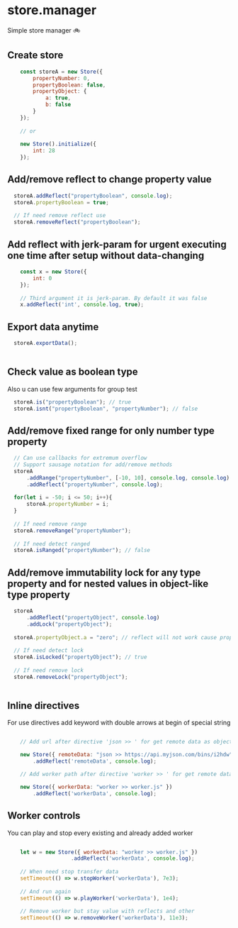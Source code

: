 # store.manager
Simple store manager 🚲

## Create store

```javascript
    const storeA = new Store({
        propertyNumber: 0,
        propertyBoolean: false,
        propertyObject: {
            a: true,
            b: false
        }
    });
    
    // or 
    
    new Store().initialize({
        int: 28
    });
```

## Add/remove reflect to change property value

```javascript
  storeA.addReflect("propertyBoolean", console.log);
  storeA.propertyBoolean = true;
  
  // If need remove reflect use
  storeA.removeReflect("propertyBoolean");
```

## Add reflect with jerk-param for urgent executing one time after setup without data-changing

```javascript
    const x = new Store({
        int: 0
    });
    
    // Third argument it is jerk-param. By default it was false
    x.addReflect('int', console.log, true); 

```

## Export data anytime

```javascript
  storeA.exportData();
  
```

## Check value as boolean type

Also u can use few arguments for group test

```javascript 
  storeA.is("propertyBoolean"); // true
  storeA.isnt("propertyBoolean", "propertyNumber"); // false
```

## Add/remove fixed range for only number type property

```javascript
  // Can use callbacks for extremum overflow
  // Support sausage notation for add/remove methods
  storeA
      .addRange("propertyNumber", [-10, 10], console.log, console.log)
      .addReflect("propertyNumber", console.log);
  
  for(let i = -50; i <= 50; i++){
      storeA.propertyNumber = i;
  }
  
  // If need remove range
  storeA.removeRange("propertyNumber"); 
  
  // If need detect ranged
  storeA.isRanged("propertyNumber"); // false
```

## Add/remove immutability lock for any type property and for nested values in object-like type property

```javascript
  storeA
      .addReflect("propertyObject", console.log)
      .addLock("propertyObject");
  
  storeA.propertyObject.a = "zero"; // reflect will not work cause property locked
  
  // If need detect lock
  storeA.isLocked("propertyObject"); // true
  
  // If need remove lock
  storeA.removeLock("propertyObject"); 
  
```

## Inline directives

For use directives add keyword with double arrows at begin of special string


```javascript

    // Add url after directive 'json >> ' for get remote data as object

    new Store({ remoteData: "json >> https://api.myjson.com/bins/i2hdw" })
        .addReflect('remoteData', console.log);

    // Add worker path after directive 'worker >> ' for get remote data from worker

    new Store({ workerData: "worker >> worker.js" })
        .addReflect('workerData', console.log);

```

## Worker controls

You can play and stop every existing and already added worker

```javascript

    let w = new Store({ workerData: "worker >> worker.js" })
                    .addReflect('workerData', console.log);
    
    // When need stop transfer data
    setTimeout(() => w.stopWorker('workerData'), 7e3);
    
    // And run again
    setTimeout(() => w.playWorker('workerData'), 1e4);
    
    // Remove worker but stay value with reflects and other
    setTimeout(() => w.removeWorker('workerData'), 11e3);

```